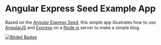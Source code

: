 # Angular Express Seed Example App

Based on the [Angular Express Seed](https://github.com/btford/angular-express-seed), this simple app illustrates how to use [AngularJS](http://angularjs.org/) and [Express](http://expressjs.com/) on a [Node.js](http://nodejs.org/) server to make a simple blog.

[![Bitdeli Badge](https://d2weczhvl823v0.cloudfront.net/Grievoushead/angular-express-blog/trend.png)](https://bitdeli.com/free "Bitdeli Badge")

